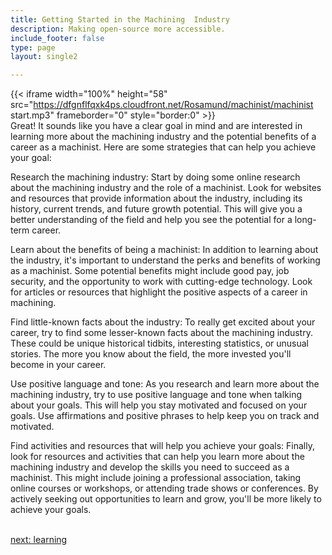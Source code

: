 ```yaml
---
title: Getting Started in the Machining  Industry
description: Making open-source more accessible.
include_footer: false
type: page
layout: single2

---
```


{{< iframe width="100%" height="58" src="https://dfgnflfqxk4ps.cloudfront.net/Rosamund/machinist/machinist start.mp3" frameborder="0" style="border:0" >}}<br>
Great! It sounds like you have a clear goal in mind and are interested in learning more about the machining industry and the potential benefits of a career as a machinist. Here are some strategies that can help you achieve your goal:

Research the machining industry: Start by doing some online research about the machining industry and the role of a machinist. Look for websites and resources that provide information about the industry, including its history, current trends, and future growth potential. This will give you a better understanding of the field and help you see the potential for a long-term career.

Learn about the benefits of being a machinist: In addition to learning about the industry, it's important to understand the perks and benefits of working as a machinist. Some potential benefits might include good pay, job security, and the opportunity to work with cutting-edge technology. Look for articles or resources that highlight the positive aspects of a career in machining.

Find little-known facts about the industry: To really get excited about your career, try to find some lesser-known facts about the machining industry. These could be unique historical tidbits, interesting statistics, or unusual stories. The more you know about the field, the more invested you'll become in your career.

Use positive language and tone: As you research and learn more about the machining industry, try to use positive language and tone when talking about your goals. This will help you stay motivated and focused on your goals. Use affirmations and positive phrases to help keep you on track and motivated.

Find activities and resources that will help you achieve your goals: Finally, look for resources and activities that can help you learn more about the machining industry and develop the skills you need to succeed as a machinist. This might include joining a professional association, taking online courses or workshops, or attending trade shows or conferences. By actively seeking out opportunities to learn and grow, you'll be more likely to achieve your goals.

<br>
<a href="https://workdojos.com/machinist/learning">next: learning</a>
</p>